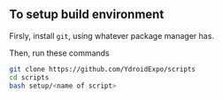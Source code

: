 
## To setup build environment

Firsly, install `git`, using whatever package manager has.

Then, run these commands

```bash
git clone https://github.com/YdroidExpo/scripts
cd scripts
bash setup/<name of script>
